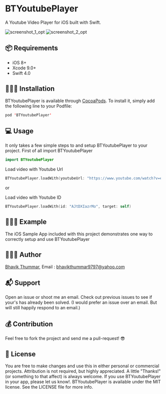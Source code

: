 # BTYoutubePlayer

A Youtube Video Player for iOS built with Swift.

![screenshot_1_opt](https://user-images.githubusercontent.com/16632644/35981266-daa30ae6-0d12-11e8-8594-11c4064ee639.png)
![screenshot_2_opt](https://user-images.githubusercontent.com/16632644/35981299-ed4f29cc-0d12-11e8-8804-344c501ed92b.png)

## 📦 Requirements
- iOS 8+
- Xcode 9.0+
- Swift 4.0


## 👨🏻‍💻 Installation

BTYoutubePlayer is available through [CocoaPods](http://cocoapods.org). To install
it, simply add the following line to your Podfile:

```swift
pod 'BTYoutubePlayer'
```

## 💻 Usage
It only takes a few simple steps to and setup BTYoutubePlayer to your project.  First of all import BTYoutubePlayer

```swift
import BTYoutubePlayer
```

Load video with Youtube Url

```swift
BTYoutubePlayer.loadWith(youtubeUrl: "https://www.youtube.com/watch?v=euCqAq6BRa4", target: self)
```
or

Load video with Youtube ID

```swift
BTYoutubePlayer.loadWith(id: "AJtDXIazrMo", target: self)
```

## 💁🏻‍♂️ Example

The iOS Sample App included with this project demonstrates one way to correctly setup and use BTYoutubePlayer


## 🙋🏻‍♂️ Author

[Bhavik Thummar](http://bhavikthummar.com),  Email : bhavikthummar9797@yahoo.com


## 📬 Support

Open an issue or shoot me an email. Check out previous issues to see if your's has already been solved. (I would prefer an issue over an email. But will still happily respond to an email.)

## 💰 Contribution

Feel free to fork the project and send me a pull-request! 😎

## 📜 License
You are free to make changes and use this in either personal or commercial projects. Attribution is not required, but highly appreciated. A little "Thanks!" (or something to that affect) is always welcome. If you use BTYoutubePlayer in your app, please let us know!. BTYoutubePlayer is available under the MIT license. See the LICENSE file for more info.
